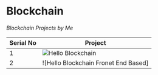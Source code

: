 # Blockchain
*Blockchain Projects by Me*

Serial No | Project
------------ | -------------
1 | ![Hello Blockchain](Hello%20Blockchain)
2 | ![Hello Blockchain Fronet End Based]
